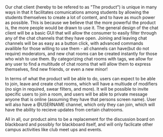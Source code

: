   Our chat client (hereby to be refered to as "The product") is unique in many ways in that it facilitates comunications among students by allowing the students themselves to create a lot of content, and to have as much power as possible. This is because we believe that the more powerful the product is, the more people would be drawn to use it. The general design of the chat client will be a basic GUI that will allow the consumer to easily filter through any of the chat channels that they have open. Joining and leaving chat channels will be as easy as a button click, with advanced commands availible for those willing to use them - all channels can have(but do not require) moderators, and new chat rooms can be created instantly for those who wish to use them. By categorizing chat rooms with tags, we allow for any user to find a multitude of chat rooms that will allow them to express themselves, find new friends, or even a new minor!
  
  
  In terms of what the product will be able to do, users can expect to be able to join, leave and create chat rooms, which will have a multiude of modifiers (no sign in required, swear filters, and more). It will be possible to invite specific users to join a room, and users will be able to private message anyone that is online (assuming they have that persons screen name). User will also have a @USERNAME channel, which only they can join, which will have the ability to recieve updates from certain chatrooms. 
  
  
  All in all, our product aims to be a replacement for the discussion board on blackboard and possibly for blackboard itself, and will only faclicate other campus activities like club meet ups and events.



